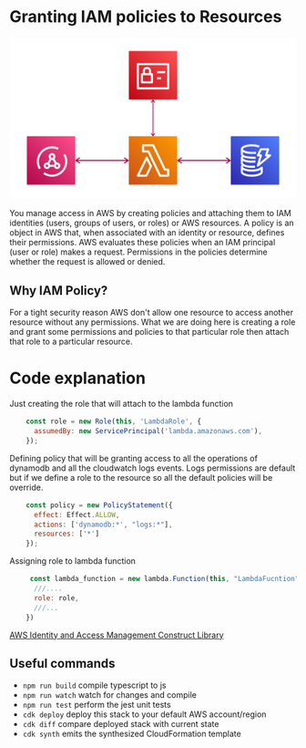 # Granting IAM policies to Resources

![alt text](img/iam.png)

You manage access in AWS by creating policies and attaching them to IAM identities (users, groups of users, or roles) or AWS resources. A policy is an object in AWS that, when associated with an identity or resource, defines their permissions. AWS evaluates these policies when an IAM principal (user or role) makes a request. Permissions in the policies determine whether the request is allowed or denied.

## Why IAM Policy?
For a tight security reason AWS don't allow one resource to access another resource without any permissions. What we are doing here is creating a role and grant some permissions and policies to that particular role then attach that role to a particular resource.

# Code explanation

Just creating the role that will attach to the lambda function

```javascript
    const role = new Role(this, 'LambdaRole', {
      assumedBy: new ServicePrincipal('lambda.amazonaws.com'),
    });
```
Defining policy that will be granting access to all the operations of dynamodb and all the cloudwatch logs events. Logs permissions are default but if we define a role to the resource so all the default policies will be override.

```javascript
    const policy = new PolicyStatement({
      effect: Effect.ALLOW,
      actions: ['dynamodb:*', "logs:*"],
      resources: ['*']
    });
```

Assigning role to lambda function

```javascript
     const lambda_function = new lambda.Function(this, "LambdaFucntion", {
      ///....
      role: role,
      ///...
    })
```


[AWS Identity and Access Management Construct Library](https://docs.aws.amazon.com/cdk/api/latest/docs/aws-iam-readme.html)

## Useful commands

 * `npm run build`   compile typescript to js
 * `npm run watch`   watch for changes and compile
 * `npm run test`    perform the jest unit tests
 * `cdk deploy`      deploy this stack to your default AWS account/region
 * `cdk diff`        compare deployed stack with current state
 * `cdk synth`       emits the synthesized CloudFormation template
